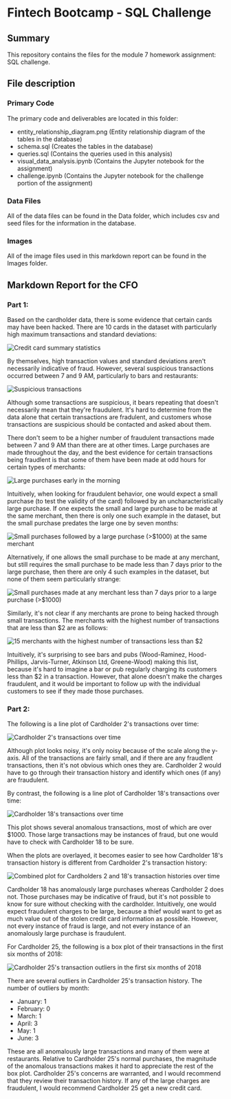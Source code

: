 # Fintech Bootcamp - SQL Challenge

## Summary

This repository contains the files for the module 7 homework assignment: SQL challenge.

## File description

### Primary Code

The primary code and deliverables are located in this folder:

- entity_relationship_diagram.png (Entity relationship diagram of the tables in the database)
- schema.sql (Creates the tables in the database)
- queries.sql (Contains the queries used in this analysis)
- visual_data_analysis.ipynb (Contains the Jupyter notebook for the assignment)
- challenge.ipynb (Contains the Jupyter notebook for the challenge portion of the assignment)

### Data Files

All of the data files can be found in the Data folder, which includes csv and seed files for the information in the database.

### Images

All of the image files used in this markdown report can be found in the Images folder.

## Markdown Report for the CFO

### Part 1:

Based on the cardholder data, there is some evidence that certain cards may have been hacked.  There are 10 cards in the dataset with particularly high maximum transactions and standard deviations:

![Credit card summary statistics](./Images/card_summary_statistics.PNG)

By themselves, high transaction values and standard deviations aren't necessarily indicative of fraud.  However, several suspicious transactions occurred between 7 and 9 AM, particularly to bars and restaurants:

![Suspicious transactions](./Images/suspicious_transactions.PNG)

Although some transactions are suspicious, it bears repeating that doesn't necessarily mean that they're fraudulent.  It's hard to determine from the data alone that certain transactions are fradulent, and customers whose transactions are suspicious should be contacted and asked about them.

There don't seem to be a higher number of fraudulent transactions made between 7 and 9 AM than there are at other times.  Large purchases are made throughout the day, and the best evidence for certain transactions being fraudlent is that some of them have been made at odd hours for certain types of merchants:

![Large purchases early in the morning](./Images/large_purchases_in_the_early_morning.PNG)

Intuitively, when looking for fraudulent behavior, one would expect a small purchase (to test the validity of the card) followed by an uncharacteristically large purchase.  If one expects the small and large purchase to be made at the same merchant, then there is only one such example in the dataset, but the small purchase predates the large one by seven months:

![Small purchases followed by a large purchase (>$1000) at the same merchant](./Images/small_large_same_merchant.PNG)

Alternatively, if one allows the small purchase to be made at any merchant, but still requires the small purchase to be made less than 7 days prior to the large purchase, then there are only 4 such examples in the dataset, but none of them seem particularly strange:

![Small purchases made at any merchant less than 7 days prior to a large purchase (>$1000)](./Images/small_large_any_merchant.PNG)

Similarly, it's not clear if any merchants are prone to being hacked through small transactions.  The merchants with the highest number of transactions that are less than $2 are as follows:

![15 merchants with the highest number of transactions less than $2](./Images/small_transactions_by_merchant.PNG)

Intuitively, it's surprising to see bars and pubs (Wood-Raminez, Hood-Phillips, Jarvis-Turner, Atkinson Ltd, Greene-Wood) making this list, because it's hard to imagine a bar or pub regularly charging its customers less than $2 in a transaction.  However, that alone doesn't make the charges fraudulent, and it would be important to follow up with the individual customers to see if they made those purchases.

### Part 2:

The following is a line plot of Cardholder 2's transactions over time:

![Cardholder 2's transactions over time](./Images/cardholder_2.png)

Although plot looks noisy, it's only noisy because of the scale along the y-axis.  All of the transactions are fairly small, and if there are any fraudlent transactions, then it's not obvious which ones they are.  Cardholder 2 would have to go through their transaction history and identify which ones (if any) are fraudulent.

By contrast, the following is a line plot of Cardholder 18's transactions over time:

![Cardholder 18's transactions over time](./Images/cardholder_18.png)

This plot shows several anomalous transactions, most of which are over $1000.  Those large transactions may be instances of fraud, but one would have to check with Cardholder 18 to be sure.

When the plots are overlayed, it becomes easier to see how Cardholder 18's transaction history is different from Cardholder 2's transaction history:

![Combined plot for Cardholders 2 and 18's transaction histories over time](./Images/combined_cardholders_2_and_18.png)

Cardholder 18 has anomalously large purchases whereas Cardholder 2 does not.  Those purchases may be indicative of fraud, but it's not possible to know for sure without checking with the cardholder.  Intuitively, one would expect fraudulent charges to be large, because a thief would want to get as much value out of the stolen credit card information as possible.  However, not every instance of fraud is large, and not every instance of an anomalously large purchase is fraudulent.

For Cardholder 25, the following is a box plot of their transactions in the first six months of 2018:

![Cardholder 25's transaction outliers in the first six months of 2018](./Images/cardholder_25.png)

There are several outliers in Cardholder 25's transaction history.  The number of outliers by month:

- January: 1
- February: 0
- March: 1
- April: 3
- May: 1
- June: 3

These are all anomalously large transactions and many of them were at restaurants.  Relative to Cardholder 25's normal purchases, the magnitude of the anomalous transactions makes it hard to appreciate the rest of the box plot.  Cardholder 25's concerns are warranted, and I would recommend that they review their transaction history.  If any of the large charges are fraudulent, I would recommend Cardholder 25 get a new credit card.